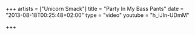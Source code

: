 +++
artists = ["Unicorn Smack"]
title = "Party In My Bass Pants"
date = "2013-08-18T00:25:48+02:00"
type = "video"
youtube = "h_iJIn-UDmM"

+++
